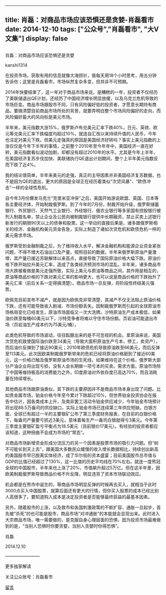 
---
title:  肖磊：对商品市场应该恐惧还是贪婪-肖磊看市
date: 2014-12-10
tags: ["公众号","肖磊看市", "大V文集"]
display: false
---


## 



肖磊：对商品市场应该恐惧还是贪婪




kanshi1314




在投资市场，获取有用的信息就像大海捞针，我每天用18个小时思考，用五分钟告诉你；这里是肖磊看市，市场纵然复杂多变，但并非不可预期。


2014年快要结束了，这一年对于商品市场来说，是糟糕的一年，投资者不仅经历了美联储退出QE计划，还经历了中国经济增长明显放缓，以及乌克兰危机导致的市场巨变。商品市场跟股市不同，只有风险偏好低的投资者，才愿意长期持有商品。要搞清楚目前商品市场所处的背景，就要弄明白整个市场风险偏好的走向，而风险偏好最大的风向标是美元市场。

半年来，美元指数大涨15%，俄罗斯卢布兑美元汇率下跌40%，日元、英镑、欧元等兑美元汇率下跌幅度均超过10%，就连自汇改以来持续升值的人民币，今年也注定对美元下跌。但美元走强真的原因是美国经济好转吗？事实上美元指数的上涨仅仅是今年下半年的事情，之前整个2010年至今年年中，美国经济一直在好转，美元指数看似波动加剧，却都没有超过2010年的水平。尤其是今年上半年，在美国经济复苏步伐加快、美联储执行QE退出计划期间，整个上半年美元指数反而下跌了近4%。

我的结论很简单，半年来美元的走强，真正的主导因素并非美国经济复苏数据，也不是因为QE的退出，更大的原因是全球正在经历着类似“次贷风暴”、“欧债冲击”一样的全球性危机。

自今年3月份爆发乌克兰“克里米亚冲突”之后，美国开始游说欧盟、英国、日本等各主要经济体，开始制裁俄罗斯。到了今年的7月份，制裁开始升级，俄罗斯储蓄银行、外贸银行、天然气工业银行、外经银行、俄农业银行等多家国有控股银行被列入制裁名单，禁止企业及公民向被制裁银行提供中长期融资，禁止买卖上述银行新发行的期限90天以上的债券和股票。这一举动的直接后果是，诸多跟俄罗斯相关的经济、金融机构美元资金告急，实际上制造了诸如次贷危机和欧债危机一样的美元需求市场。

俄罗斯受到金融制裁之后，为了维持收入水平，解决金融机构和能源企业资金紧张问题，不得不增大石油出口及产量，按照目前的数据，半年来俄罗斯原油产量激增，其产量已接近苏联解体以来高点，直接导致了国际原油价格大幅下跌。原油价格下跌开始拉升美元汇率，造成了各类经济预测市场的混乱。半年来，诸多商品市场大跌被看做是美元走强所致，实际上美元与原油等商品之间，其作用是相互的，原油等商品价格的下跌对美元汇率的影响更大，也可以说是商品价格的下跌抬升了美元汇率（前后关系一定得搞清楚）。商品市场一旦反弹，将阶段性终结美元强势。

欧佩克目前宣布不减产，就是因为欧佩克非常清楚，其减产不仅无法阻止原油价格下跌，还有可能导致收入剧减、市场份额丢失。因制裁俄罗斯而引起的全球原油市场格局变化已经发生，原油市场面临又一次大洗牌。沙特原油生产成本极低，如果油价跌至每桶60美元以下，沙特竞争者将难以守住市场份额。页岩油可能退出市场（页岩油生产成本约为75美元/桶）。

此类危机导致的市场波动，往往酝酿出来的是不可忽视的机会。拿原油来说，美国次贷危机致使国际油价跌至34美元（导致大面积原油生产亏本，停工，卖资产），而后油价反弹到了接近90美元；2010年欧债危机导致原油跌至66美元，而后反弹至113美元。此次因欧美制裁俄罗斯带来的危机已经将原油价格砸到了接近60美元，这一价格已触及俄罗斯原油市场的生死线，如果维持在这个价格，俄罗斯大部分产油企业将出现亏损，没有人会长期做一项亏本的买卖。需求方面，原油市场除了中国等维持极高的消费能力之外，印度原油对外依存度已高达70%，而且消耗量在持续增长。

其他商品市场跟原油类似，其下跌的主要原因并不是商品市场本身出现了问题。比如贵金属市场，铂金价格今年至今累计下跌超过10%，但世界铂金投资协会在报告中估计，因各类成本上升，及南非罢工活动令铂金供应减少，今年铂金市场预计将出现88.5万盎司的供应缺口，实际上铂金市场已连续第三年供应短缺。白银方面，全球已有超过一半的主要银矿公布了第三季度财务报表，在目前的白银价格下，每盎司产量要亏损近3美元，意味着每生产一盎司白银就得亏3美元。今年第三季度主要银矿盈亏平衡点为18.5美元（目前银价17美元）。有经验的投资者都应该知道，这种扭曲不会成为市场的“常态”。

对商品市场新增资金形成分流压力的另一个因素是股票市场的吸引力问题。但“树不可能长到天上去”，跟美国大多数民众缓慢的收入增长数据相比，持续创出新高的美国股市早已脱离实体经济，成了华尔街的资本盛宴；目前美国股市总市值与GDP的比值已经超过了130%，这一比值的历史平均线在70%左右。就连一度熊冠全球的中国股市，半年来也上涨了20%，市值飙升超过5万亿。但在这半年里，因欧美制裁俄罗斯导致商品价格不升反降，明显违背了资本市场联动效应。

机会都是在熊市中诞生的，等商品市场明显反弹的时候再去买入，就相当于此时3000点买入中国股票，就算后面还有更大的行情，但你买入股票的成本已经比别人高很多了。要知道购入成本是决定投资者是否能够最终获益的最基本因素。

另外，随着股市的上涨，以及救市和各国刺激政策的不断扩容，通胀一旦起步，首先被“杀死”的也可能是股市，商品市场“对冲通胀”的本能就会显现出来。此时进入大宗商品市场，唯一需要做的，是克服自身心理层面的恐惧，因为投资市场最难做到的是，“当别人恐惧时你要贪婪，当别人贪婪时你得恐惧”。

肖磊

2014.12.10

 

————————



更多独家解读

关注公众账号：肖磊看市









[留言](javascript:;)


